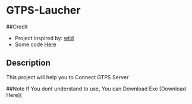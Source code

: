 # GTPS-Laucher

##Credit
- Project inspired by: [wild](https://github.com/awraihangt)
- Some code [Here](https://coderrocketfuel.com/article/get-the-total-size-of-all-files-in-a-directory-using-node-js)

## Description
This project will help you to Connect GTPS Server

##Note
If You dont understand to use, You can Download Exe
[Download Here](
